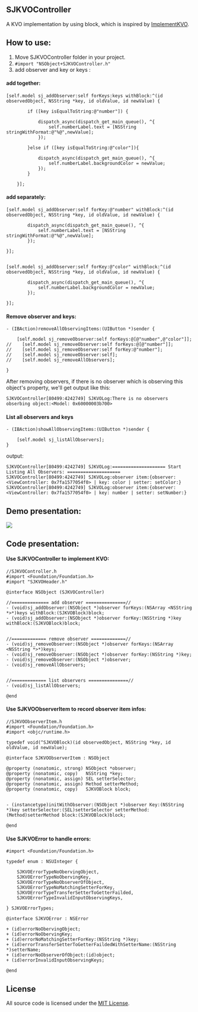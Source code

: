 ## SJKVOController
A KVO implementation by using block, which is inspired by [ImplementKVO](https://github.com/okcomp/ImplementKVO).

## How to use:

1. Move SJKVOController folder in your project.
2. ``#import "NSObject+SJKVOController.h"``
3. add observer and key or keys :

#### add together:
```objc
[self.model sj_addObserver:self forKeys:keys withBlock:^(id observedObject, NSString *key, id oldValue, id newValue) {
        
        if ([key isEqualToString:@"number"]) {
            
            dispatch_async(dispatch_get_main_queue(), ^{
                self.numberLabel.text = [NSString stringWithFormat:@"%@",newValue];
            });
            
        }else if ([key isEqualToString:@"color"]){
            
            dispatch_async(dispatch_get_main_queue(), ^{
                self.numberLabel.backgroundColor = newValue;
            });
        }
        
    }];
```

#### add separately:

```objc
[self.model sj_addObserver:self forKey:@"number" withBlock:^(id observedObject, NSString *key, id oldValue, id newValue) {
        
        dispatch_async(dispatch_get_main_queue(), ^{
            self.numberLabel.text = [NSString stringWithFormat:@"%@",newValue];
        });
        
}];
    
    
[self.model sj_addObserver:self forKey:@"color" withBlock:^(id observedObject, NSString *key, id oldValue, id newValue) {
        
        dispatch_async(dispatch_get_main_queue(), ^{
            self.numberLabel.backgroundColor = newValue;
        });
        
}];
```

#### Remove observer and keys:

```objc
- (IBAction)removeAllObservingItems:(UIButton *)sender {
    
    [self.model sj_removeObserver:self forKeys:@[@"number",@"color"]];
//    [self.model sj_removeObserver:self forKeys:@[@"number"]];
//    [self.model sj_removeObserver:self forKey:@"number"];
//    [self.model sj_removeObserver:self];
//    [self.model sj_removeAllObservers];
    
}
```

After removing observers, if there is no observer which is observing this object's property, we'll get output like this:

```objc
SJKVOController[80499:4242749] SJKVOLog:There is no observers obserbing object:<Model: 0x60000003b700>
```

#### List all observers and keys

```objc
- (IBAction)showAllObservingItems:(UIButton *)sender {
    
    [self.model sj_listAllObservers];
}
```

output:

```objc
SJKVOController[80499:4242749] SJKVOLog:==================== Start Listing All Observers: ==================== 
SJKVOController[80499:4242749] SJKVOLog:observer item:{observer: <ViewController: 0x7fa1577054f0> | key: color | setter: setColor:}
SJKVOController[80499:4242749] SJKVOLog:observer item:{observer: <ViewController: 0x7fa1577054f0> | key: number | setter: setNumber:}
```

## Demo presentation:
![](http://oih3a9o4n.bkt.clouddn.com/SJKVOController.gif)

## Code presentation:

#### Use SJKVOController to implement KVO:
```objc
//SJKVOController.h
#import <Foundation/Foundation.h>
#import "SJKVOHeader.h"

@interface NSObject (SJKVOController)

//============== add observer ===============//
- (void)sj_addObserver:(NSObject *)observer forKeys:(NSArray <NSString *>*)keys withBlock:(SJKVOBlock)block;
- (void)sj_addObserver:(NSObject *)observer forKey:(NSString *)key withBlock:(SJKVOBlock)block;


//============= remove observer =============//
- (void)sj_removeObserver:(NSObject *)observer forKeys:(NSArray <NSString *>*)keys;
- (void)sj_removeObserver:(NSObject *)observer forKey:(NSString *)key;
- (void)sj_removeObserver:(NSObject *)observer;
- (void)sj_removeAllObservers;


//============= list observers ===============//
- (void)sj_listAllObservers;

@end
```

#### Use SJKVOObserverItem to record observer item infos:

```objc
//SJKVOObserverItem.h
#import <Foundation/Foundation.h>
#import <objc/runtime.h>

typedef void(^SJKVOBlock)(id observedObject, NSString *key, id oldValue, id newValue);

@interface SJKVOObserverItem : NSObject

@property (nonatomic, strong) NSObject *observer;
@property (nonatomic, copy)   NSString *key;
@property (nonatomic, assign) SEL setterSelector;
@property (nonatomic, assign) Method setterMethod;
@property (nonatomic, copy)   SJKVOBlock block;


- (instancetype)initWithObserver:(NSObject *)observer Key:(NSString *)key setterSelector:(SEL)setterSelector setterMethod:(Method)setterMethod block:(SJKVOBlock)block;

@end
```
#### Use SJKVOError to handle errors:

```objc
#import <Foundation/Foundation.h>

typedef enum : NSUInteger {
    
    SJKVOErrorTypeNoObervingObject,
    SJKVOErrorTypeNoObervingKey,
    SJKVOErrorTypeNoObserverOfObject,
    SJKVOErrorTypeNoMatchingSetterForKey,
    SJKVOErrorTypeTransferSetterToGetterFailded,
    SJKVOErrorTypeInvalidInputObservingKeys,
    
} SJKVOErrorTypes;

@interface SJKVOError : NSError

+ (id)errorNoObervingObject;
+ (id)errorNoObervingKey;
+ (id)errorNoMatchingSetterForKey:(NSString *)key;
+ (id)errorTransferSetterToGetterFaildedWithSetterName:(NSString *)setterName;
+ (id)errorNoObserverOfObject:(id)object;
+ (id)errorInvalidInputObservingKeys;

@end
```

## License
All source code is licensed under the [MIT License](https://github.com/knightsj/SJKVOController/blob/master/LICENSE).

